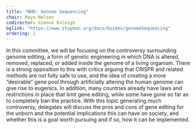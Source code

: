 ```yaml
---
title: "WHO: Genome Sequencing"
chair: Maya Nelson
codirector: Simone Raleigh
bglink: "https://www.stuymun.org/docs/Guides/genomeSequencing"
ordering: 1
---
```

In this committee, we will be focusing on the controversy surrounding genome editing, a form of genetic engineering in which DNA is altered, removed, replaced, or added inside the genome of a living organism. There is a strong opposition to this with critics arguing that CRISPR and related methods are not fully safe to use, and the idea of creating a more “desirable” gene pool through artificially altering the human genome can give rise to eugenics. In addition, many countries already have laws and restrictions in place that limit gene editing, while some have gone so far as to completely ban the practice. With this topic generating much controversy, delegates will discuss the pros and cons of gene editing for the unborn and the potential implications this can have on society, and whether this is a goal worth pursuing and if so, how it can be implemented.
